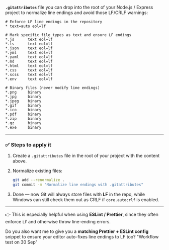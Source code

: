 **`.gitattributes`** file you can drop into the root of your Node.js / Express project to normalize line endings and avoid those LF/CRLF warnings:

```gitattributes
# Enforce LF line endings in the repository
* text=auto eol=lf

# Mark specific file types as text and ensure LF endings
*.js      text eol=lf
*.ts      text eol=lf
*.json    text eol=lf
*.yml     text eol=lf
*.yaml    text eol=lf
*.md      text eol=lf
*.html    text eol=lf
*.css     text eol=lf
*.scss    text eol=lf
*.env     text eol=lf

# Binary files (never modify line endings)
*.png     binary
*.jpg     binary
*.jpeg    binary
*.gif     binary
*.ico     binary
*.pdf     binary
*.zip     binary
*.gz      binary
*.exe     binary
```

---

### ✅ Steps to apply it

1. Create a `.gitattributes` file in the root of your project with the content above.
2. Normalize existing files:

   ```bash
   git add --renormalize .
   git commit -m "Normalize line endings with .gitattributes"
   ```
3. Done — now Git will always store files with **LF** in the repo, while Windows can still check them out as CRLF if `core.autocrlf` is enabled.

---

👉 This is especially helpful when using **ESLint / Prettier**, since they often enforce `LF` and otherwise throw line-ending errors.

Do you also want me to give you a **matching Prettier + ESLint config** snippet to ensure your editor auto-fixes line endings to LF too?
"Workflow test on 30 Sep" 
